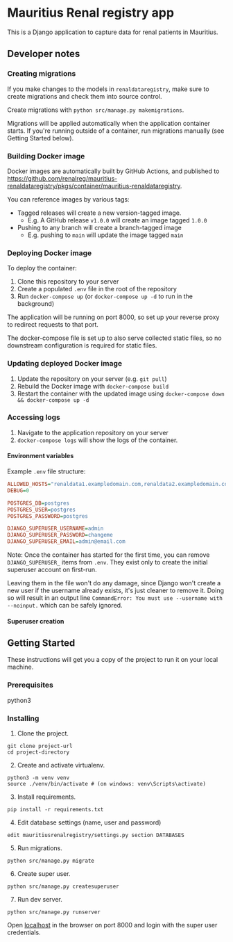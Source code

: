 # Mauritius Renal registry app

This is a Django application to capture data for renal patients in Mauritius.


## Developer notes

### Creating migrations

If you make changes to the models in `renaldataregistry`, make sure to create migrations and check them into source control.

Create migrations with `python src/manage.py makemigrations`.

Migrations will be applied automatically when the application container starts. If you're running outside of a container, run migrations manually (see Getting Started below).

### Building Docker image

Docker images are automatically built by GitHub Actions, and published to https://github.com/renalreg/mauritius-renaldataregistry/pkgs/container/mauritius-renaldataregistry.

You can reference images by various tags:

- Tagged releases will create a new version-tagged image.
  - E.g. A GitHub release `v1.0.0` will create an image tagged `1.0.0`
- Pushing to any branch will create a branch-tagged image
  - E.g. pushing to `main` will update the image tagged `main`

### Deploying Docker image

To deploy the container:

1. Clone this repository to your server
2. Create a populated `.env` file in the root of the repository
3. Run `docker-compose up` (or `docker-compose up -d` to run in the background)

The application will be running on port 8000, so set up your reverse proxy to redirect requests to that port.

The docker-compose file is set up to also serve collected static files, so no downstream configuration is required for static files.

### Updating deployed Docker image

1. Update the repository on your server (e.g. `git pull`)
2. Rebuild the Docker image with `docker-compose build`
3. Restart the container with the updated image using `docker-compose down && docker-compose up -d`

### Accessing logs

1. Navigate to the application repository on your server
2. `docker-compose logs` will show the logs of the container.

#### Environment variables

Example `.env` file structure:

```ini
ALLOWED_HOSTS="renaldata1.exampledomain.com,renaldata2.exampledomain.com"
DEBUG=0

POSTGRES_DB=postgres
POSTGRES_USER=postgres
POSTGRES_PASSWORD=postgres

DJANGO_SUPERUSER_USERNAME=admin
DJANGO_SUPERUSER_PASSWORD=changeme
DJANGO_SUPERUSER_EMAIL=admin@email.com

```

Note: Once the container has started for the first time, you can remove `DJANGO_SUPERUSER_` items from `.env`. They exist only to create the initial superuser account on first-run.

Leaving them in the file won't do any damage, since Django won't create a new user if the username already exists, it's just cleaner to remove it. Doing so will result in an output line `CommandError: You must use --username with --noinput.` which can be safely ignored.

#### Superuser creation

## Getting Started

These instructions will get you a copy of the project to run it on your local machine.

### Prerequisites

python3

### Installing

1. Clone the project.

```
git clone project-url
cd project-directory
```

2. Create and activate virtualenv.

```
python3 -m venv venv
source ./venv/bin/activate # (on windows: venv\Scripts\activate)
```

3. Install requirements.

```
pip install -r requirements.txt
```

4. Edit database settings (name, user and password)

```
edit mauritiusrenalregistry/settings.py section DATABASES
```

5. Run migrations.

```
python src/manage.py migrate
```

6. Create super user.

```
python src/manage.py createsuperuser
```

7. Run dev server.

```
python src/manage.py runserver
```

Open [localhost](http://localhost:8000) in the browser on port 8000 and login with the super user credentials.
